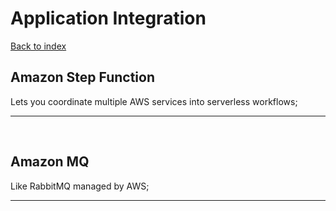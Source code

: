 # Application Integration

[Back to index](Index.md)

## Amazon Step Function

Lets you coordinate multiple AWS services into serverless workflows;

---

</br>

## Amazon MQ

Like RabbitMQ managed by AWS;

---

</br>
